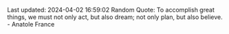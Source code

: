 Last updated: 2024-04-02 16:59:02
Random Quote: To accomplish great things, we must not only act, but also dream; not only plan, but also believe. - Anatole France